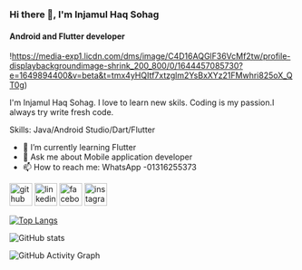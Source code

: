 ### Hi there 👋, I'm Injamul Haq Sohag
#### Android and Flutter developer
!https://media-exp1.licdn.com/dms/image/C4D16AQGlF36VcMf2tw/profile-displaybackgroundimage-shrink_200_800/0/1644457085730?e=1649894400&v=beta&t=tmx4yHQItf7xtzglm2YsBxXYz21FMwhri825oX_QT0g)

I'm Injamul Haq Sohag. I love to learn new skils. Coding is my passion.I always try write fresh code.

Skills: Java/Android Studio/Dart/Flutter

- 🌱 I’m currently learning Flutter 
- 💬 Ask me about Mobile application developer 
- 📫 How to reach me: WhatsApp -01316255373 


[<img src='https://cdn.jsdelivr.net/npm/simple-icons@3.0.1/icons/github.svg' alt='github' height='40'>](https://github.com/Sohag-84)  [<img src='https://cdn.jsdelivr.net/npm/simple-icons@3.0.1/icons/linkedin.svg' alt='linkedin' height='40'>](https://www.linkedin.com/in/ih-sohag-2b659921a/)  [<img src='https://cdn.jsdelivr.net/npm/simple-icons@3.0.1/icons/facebook.svg' alt='facebook' height='40'>](https://www.facebook.com/ih.sohag.77)  [<img src='https://cdn.jsdelivr.net/npm/simple-icons@3.0.1/icons/instagram.svg' alt='instagram' height='40'>](https://www.instagram.com/ih.sohag/)  

[![Top Langs](https://github-readme-stats.vercel.app/api/top-langs/?username=Sohag-84)](https://github.com/anuraghazra/github-readme-stats)

![GitHub stats](https://github-readme-stats.vercel.app/api?username=Sohag-84&show_icons=true&count_private=true)  

![GitHub Activity Graph](https://activity-graph.herokuapp.com/graph?username=Sohag-84)  

